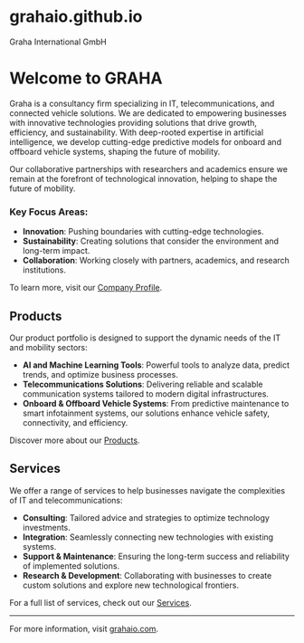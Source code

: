 # grahaio.github.io
Graha International GmbH

# Welcome to GRAHA

Graha is a consultancy firm specializing in IT, telecommunications, and connected vehicle solutions. We are dedicated to empowering businesses with innovative technologies providing solutions that drive growth, efficiency, and sustainability.
With deep-rooted expertise in artificial intelligence, we develop cutting-edge predictive models for onboard and offboard vehicle systems, shaping the future of mobility.

Our collaborative partnerships with researchers and academics ensure we remain at the forefront of technological innovation, helping to shape the future of mobility.

### Key Focus Areas:
- **Innovation**: Pushing boundaries with cutting-edge technologies.
- **Sustainability**: Creating solutions that consider the environment and long-term impact.
- **Collaboration**: Working closely with partners, academics, and research institutions.

To learn more, visit our [Company Profile](https://graha.de/company/company.html).

## Products

Our product portfolio is designed to support the dynamic needs of the IT and mobility sectors:

- **AI and Machine Learning Tools**: Powerful tools to analyze data, predict trends, and optimize business processes.
- **Telecommunications Solutions**: Delivering reliable and scalable communication systems tailored to modern digital infrastructures.
- **Onboard & Offboard Vehicle Systems**: From predictive maintenance to smart infotainment systems, our solutions enhance vehicle safety, connectivity, and efficiency.

Discover more about our [Products](https://graha.de/product/product.html).

## Services

We offer a range of services to help businesses navigate the complexities of IT and telecommunications:

- **Consulting**: Tailored advice and strategies to optimize technology investments.
- **Integration**: Seamlessly connecting new technologies with existing systems.
- **Support & Maintenance**: Ensuring the long-term success and reliability of implemented solutions.
- **Research & Development**: Collaborating with businesses to create custom solutions and explore new technological frontiers.

For a full list of services, check out our [Services](https://graha.de/service/service.html).

---

For more information, visit [grahaio.com](https://graha.de).
